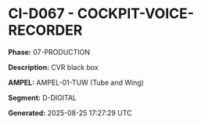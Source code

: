 # CI-D067 - COCKPIT-VOICE-RECORDER

**Phase:** 07-PRODUCTION

**Description:** CVR black box

**AMPEL:** AMPEL-01-TUW (Tube and Wing)

**Segment:** D-DIGITAL

**Generated:** 2025-08-25 17:27:29 UTC
